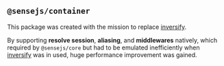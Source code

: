 
## `@sensejs/container`

This package was created with the mission to replace [inversify].

By supporting **resolve session**, **aliasing**, and **middlewares** natively, which required by
`@sensejs/core` but had to be emulated inefficiently when [inversify] was in used, huge performance improvement was
gained.

[inversify]: https://inversify.io
